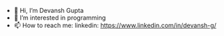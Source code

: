 - 👋 Hi, I’m Devansh Gupta
- 👀 I’m interested in programming
- 📫 How to reach me: linkedin: https://www.linkedin.com/in/devansh-g/

<!---
devansh6012/devansh6012 is a ✨ special ✨ repository because its `README.md` (this file) appears on your GitHub profile.
You can click the Preview link to take a look at your changes.
--->
